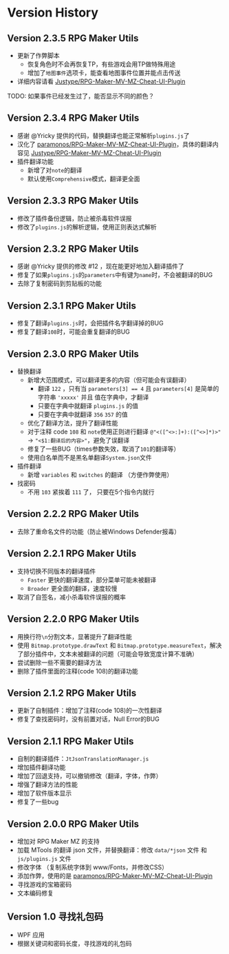 # Version History

## Version 2.3.5 RPG Maker Utils

- 更新了作弊脚本
  - 恢复角色时不会再恢复TP，有些游戏会用TP做特殊用途
  - 增加了`地图事件`选项卡，能查看地图事件位置并能点击传送
- 详细内容请看 [Justype/RPG-Maker-MV-MZ-Cheat-UI-Plugin](https://github.com/Justype/RPG-Maker-MV-MZ-Cheat-UI-Plugin)

TODO: 如果事件已经发生过了，能否显示不同的颜色？

## Version 2.3.4 RPG Maker Utils

- 感谢 @Yricky 提供的代码，替换翻译也能正常解析`plugins.js`了
- 汉化了 [paramonos/RPG-Maker-MV-MZ-Cheat-UI-Plugin](https://github.com/paramonos/RPG-Maker-MV-MZ-Cheat-UI-Plugin)，具体的翻译内容见 [Justype/RPG-Maker-MV-MZ-Cheat-UI-Plugin](https://github.com/Justype/RPG-Maker-MV-MZ-Cheat-UI-Plugin)
- 插件翻译功能
  - 新增了对`note`的翻译
  - 默认使用`Comprehensive`模式，翻译更全面

## Version 2.3.3 RPG Maker Utils

- 修改了插件备份逻辑，防止被杀毒软件误报
- 修改了`plugins.js`的解析逻辑，使用正则表达式解析

## Version 2.3.2 RPG Maker Utils

- 感谢 @Yricky 提供的修改 #12 ，现在能更好地加入翻译插件了
- 修复了如果`plugins.js`的`parameters`中有键为`name`时，不会被翻译的BUG
- 去除了复制密码到剪贴板的功能

## Version 2.3.1 RPG Maker Utils

- 修复了翻译`plugins.js`时，会把插件名字翻译掉的BUG
- 修复了翻译`108`时，可能会重复翻译的BUG

## Version 2.3.0 RPG Maker Utils

- 替换翻译
  - 新增大范围模式，可以翻译更多的内容（但可能会有误翻译）
	- 翻译 `122` ，只有当 `parameters[3] == 4` 且 `parameters[4]` 是简单的字符串 `'xxxxx'` 并且 值在字典中，才翻译
    - 只要在字典中就翻译 `plugins.js` 的值
    - 只要在字典中就翻译 `356` `357` 的值
  - 优化了翻译方法，提升了翻译性能
  - 对于注释 code `108` 和 `note`使用正则进行翻译 `@"<([^<>:]+):([^<>]*)>"` -> `"<$1:翻译后的内容>"`，避免了误翻译
  - 修复了一些BUG（times参数失效，取消了`101`的翻译等）
  - 使用白名单而不是黑名单翻译`System.json`文件
- 插件翻译
  - 新增 `variables` 和 `switches` 的翻译 （方便作弊使用）
- 找密码
  - 不用 `103` 紧挨着 `111` 了， 只要在5个指令内就行

## Version 2.2.2 RPG Maker Utils

- 去除了重命名文件的功能（防止被Windows Defender报毒）

## Version 2.2.1 RPG Maker Utils

- 支持切换不同版本的翻译插件
  - `Faster` 更快的翻译速度，部分菜单可能未被翻译
  - `Broader` 更全面的翻译，速度较慢
- 取消了自签名，减小杀毒软件误报的概率

## Version 2.2.0 RPG Maker Utils

- 用换行符`\n`分割文本，显著提升了翻译性能
- 使用 `Bitmap.prototype.drawText` 和 `Bitmap.prototype.measureText`，解决了部分插件中，文本未被翻译的问题（可能会导致宽度计算不准确）
- 尝试删除一些不需要的翻译方法
- 删除了插件里面的注释(code 108)的翻译功能

## Version 2.1.2 RPG Maker Utils

- 更新了自制插件：增加了注释(code 108)的一次性翻译
- 修复了查找密码时，没有前置对话，Null Error的BUG

## Version 2.1.1 RPG Maker Utils

- 自制的翻译插件：`JtJsonTranslationManager.js`
- 增加插件翻译功能
- 增加了回退支持，可以撤销修改（翻译，字体，作弊）
- 增强了翻译方法的性能
- 增加了软件版本显示
- 修复了一些bug

## Version 2.0.0 RPG Maker Utils

- 增加对 RPG Maker MZ 的支持
- 加载 MTools 的翻译 json 文件，并替换翻译：修改 `data/*json` 文件 和 `js/plugins.js` 文件
- 修改字体 （复制系统字体到 www/Fonts，并修改CSS）
- 添加作弊，使用的是 [paramonos/RPG-Maker-MV-MZ-Cheat-UI-Plugin](https://github.com/paramonos/RPG-Maker-MV-MZ-Cheat-UI-Plugin)
- 寻找游戏的宝箱密码
- 文本编码修复

## Version 1.0 寻找礼包码

- WPF 应用
- 根据关键词和密码长度，寻找游戏的礼包码
  
